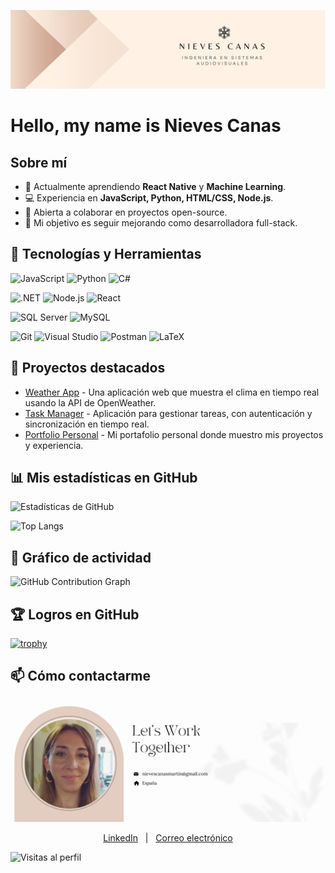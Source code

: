 ![Presentación del contenido](img/NC_Banner.png)
# Hello, my name is Nieves Canas

## Sobre mí
- 🌱 Actualmente aprendiendo **React Native** y **Machine Learning**.
- 💻 Experiencia en **JavaScript, Python, HTML/CSS, Node.js**.
- 🤝 Abierta a colaborar en proyectos open-source.
- 🎯 Mi objetivo es seguir mejorando como desarrolladora full-stack.

## 🔧 Tecnologías y Herramientas

![JavaScript](https://img.shields.io/badge/-JavaScript-F7DF1E?style=flat-square&logo=javascript&logoColor=black)
![Python](https://img.shields.io/badge/-Python-3776AB?style=flat-square&logo=python&logoColor=white)
![C#](https://img.shields.io/badge/-C%23-239120?style=flat-square&logo=c-sharp&logoColor=white)

![.NET](https://img.shields.io/badge/-.NET-512BD4?style=flat-square&logo=.net&logoColor=white)
![Node.js](https://img.shields.io/badge/-Node.js-43853D?style=flat-square&logo=node.js&logoColor=white)
![React](https://img.shields.io/badge/-React-61DAFB?style=flat-square&logo=react&logoColor=black)

![SQL Server](https://img.shields.io/badge/-SQL%20Server-CC2927?style=flat-square&logo=microsoft-sql-server&logoColor=white)
![MySQL](https://img.shields.io/badge/-MySQL-4479A1?style=flat-square&logo=mysql&logoColor=white)

![Git](https://img.shields.io/badge/-Git-F05032?style=flat-square&logo=git&logoColor=white)
![Visual Studio](https://img.shields.io/badge/-Visual%20Studio-5C2D91?style=flat-square&logo=visual-studio&logoColor=white)
![Postman](https://img.shields.io/badge/-Postman-FF6C37?style=flat-square&logo=postman&logoColor=white)
![LaTeX](https://img.shields.io/badge/-LaTeX-008080?style=flat-square&logo=latex&logoColor=white)


## 🚀 Proyectos destacados
- [Weather App](https://github.com/nievescanas/weather-app) - Una aplicación web que muestra el clima en tiempo real usando la API de OpenWeather.
- [Task Manager](https://github.com/nievescanas/task-manager) - Aplicación para gestionar tareas, con autenticación y sincronización en tiempo real.
- [Portfolio Personal](https://github.com/nievescanas/portfolio) - Mi portafolio personal donde muestro mis proyectos y experiencia.

## 📊 Mis estadísticas en GitHub
![Estadísticas de GitHub](https://github-readme-stats.vercel.app/api?username=nievescanas&show_icons=true&theme=radical)

![Top Langs](https://github-readme-stats.vercel.app/api/top-langs/?username=nievescanas&layout=compact&theme=radical)

## 🎯 Gráfico de actividad
![GitHub Contribution Graph](https://github-readme-activity-graph.vercel.app/graph?username=nievescanas&theme=github)

## 🏆 Logros en GitHub
[![trophy](https://github-profile-trophy.vercel.app/?username=nievescanas&theme=dracula&no-bg=true&no-frame=true)](https://github.com/nievescanas)

## 📫 Cómo contactarme
![Presentación del contenido](img/NC_Final.png)
<div align="center">
  <a href="https://linkedin.com/in/nieves-canas-martín">LinkedIn</a> &nbsp; | &nbsp; 
  <a href="mailto:nievescanas@ejemplo.com">Correo electrónico</a>
</div>

![Visitas al perfil](https://komarev.com/ghpvc/?username=nievescanas&color=blueviolet)


